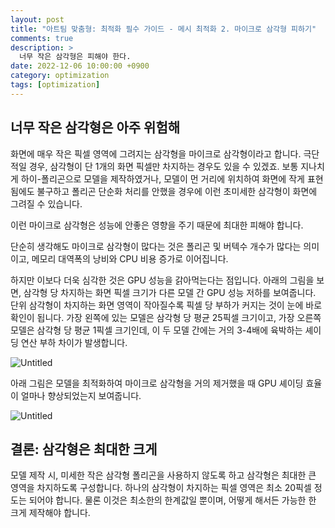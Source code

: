 ```yaml
---
layout: post
title: "아트팀 맞춤형: 최적화 필수 가이드 - 메시 최적화 2. 마이크로 삼각형 피하기"
comments: true  
description: >
  너무 작은 삼각형은 피해야 한다.
date: 2022-12-06 10:00:00 +0900
category: optimization
tags: [optimization]
---
```


## 너무 작은 삼각형은 아주 위험해

화면에 매우 작은 픽셀 영역에 그려지는 삼각형을 마이크로 삼각형이라고 합니다. 극단적일 경우, 삼각형이 단 1개의 화면 픽셀만 차지하는 경우도 있을 수 있겠죠. 보통 지나치게 하이-폴리곤으로 모델을 제작하였거나, 모델이 먼 거리에 위치하여 화면에 작게 표현됨에도 불구하고 폴리곤 단순화 처리를 안했을 경우에 이런 초미세한 삼각형이 화면에 그려질 수 있습니다.

이런 마이크로 삼각형은 성능에 안좋은 영향을 주기 때문에 최대한 피해야 합니다.

단순히 생각해도 마이크로 삼각형이 많다는 것은 폴리곤 및 버텍수 개수가 많다는 의미이고, 메모리 대역폭의 낭비와 CPU 비용 증가로 이어집니다. 

하지만 이보다 더욱 심각한 것은 GPU 성능을 갉아먹는다는 점입니다. 아래의 그림을 보면, 삼각형 당 차지하는 화면 픽셀 크기가 다른 모델 간 GPU 성능 저하를 보여줍니다. 단위 삼각형이 차지하는 화면 영역이 작아질수록 픽셀 당 부하가 커지는 것이 눈에 바로 확인이 됩니다. 가장 왼쪽에 있는 모델은 삼각형 당 평균 25픽셀 크기이고, 가장 오른쪽 모델은 삼각형 당 평균 1픽셀 크기인데, 이 두 모델 간에는 거의 3-4배에 육박하는 셰이딩 연산 부하 차이가 발생합니다.

![Untitled](/images/art-team-tiny-polygon/e01.png)

아래 그림은 모델을 최적화하여 마이크로 삼각형을 거의 제거했을 때 GPU 셰이딩 효율이 얼마나 향상되었는지 보여줍니다. 

![Untitled](/images/art-team-tiny-polygon/e02.png)  

## 결론: 삼각형은 최대한 크게

모델 제작 시, 미세한 작은 삼각형 폴리곤을 사용하지 않도록 하고 삼각형은 최대한 큰 영역을 차지하도록 구성합니다. 하나의 삼각형이 차지하는 픽셀 영역은 최소 20픽셀 정도는 되어야 합니다. 물론 이것은 최소한의 한계값일 뿐이며, 어떻게 해서든 가능한 한 크게 제작해야 합니다.